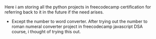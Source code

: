 Here i am storing all the python projects in freecodecamp certification for referring back to it in the future if the need arises.
- Except the number to word converter. After trying out the number to roman numeral converter project in freecodecamp javascript DSA course, i thought of trying this out.
